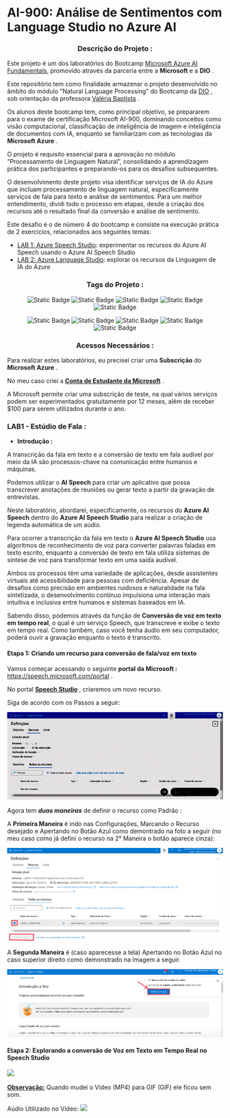 # AI-900: Análise de Sentimentos com Language Studio no Azure AI

<div align="center">

### **Descrição do Projeto :**

</div>

Este projeto é um dos laboratórios do Bootcamp [Microsoft Azure AI Fundamentals](https://web.dio.me/track/microsoft-azure-ai-fundamentals), promovido através da parceria entre a **Microsoft** e a **DIO** .

Este repositório tem como finalidade armazenar o projeto desenvolvido no âmbito do módulo "Natural Language Processing" do Bootcamp da [DIO](https://www.dio.me/users/giovananascimentoferreira1) , sob orientação da professora [Valéria Baptista](https://www.linkedin.com/in/valeriabaptista/) .

Os alunos deste bootcamp tem, como principal objetivo, se prepararem para o exame de certificação Microsoft AI-900, dominando conceitos como visão computacional, classificação de inteligência de imagem e inteligência de documentos com IA, enquanto se familiarizam com as tecnologias da **Microsoft Azure** .

O projeto é requisito essencial para a aprovação no módulo “Processamento de Linguagem Natural”, consolidando a aprendizagem prática dos participantes e preparando-os para os desafios subsequentes.

O desenvolvimento deste projeto visa identificar serviços de IA do Azure que incluam processamento de linguagem natural, especificamente serviços de fala para texto e análise de sentimentos. Para um melhor entendimento, dividi todo o processo em etapas, desde a criação dos recursos até o resultado final da conversão e análise de sentimento.

Este desafio é o de número 4 do bootcamp e consiste na execução prática de 2 exercícios, relacionados aos seguintes temas:

- [LAB 1: Azure Speech Studio](http://aka.ms/ai900-speech): experimentar os recursos do Azure AI Speech usando o Azure AI Speech Studio
- [LAB 2: Azure Language Studio](http://aka.ms/ai900-text-analysis): explorar os recursos da Linguagem de IA do Azure


<div align="center">

### **Tags do Projeto :**

![Static Badge](https://img.shields.io/badge/Inteligência_Artificial_(IA)-blue)
![Static Badge](https://img.shields.io/badge/IA_Generativa-blue)
![Static Badge](https://img.shields.io/badge/IA_Speech_(Legendagem)-blue)
![Static Badge](https://img.shields.io/badge/IA_Processamento_de_Linguagem_Natural-blue)
![Static Badge](https://img.shields.io/badge/IA_Análise_de_Sentimentos-blue)

![Static Badge](https://img.shields.io/badge/Microsoft_Azure-orange)
![Static Badge](https://img.shields.io/badge/Azure_AI_Services-orange)
![Static Badge](https://img.shields.io/badge/Azure_Language_Services-orange)
![Static Badge](https://img.shields.io/badge/Azure_Speech_Studio-orange)
![Static Badge](https://img.shields.io/badge/Azure_Language_Studio-orange)

</div>

<div align="center">

### **Acessos Necessários :**

</div>

Para realizar estes laboratórios, eu precisei criar uma **Subscrição** do **Microsoft Azure** . 

No meu caso criei a [**Conta de Estudante da Microsoft**](https://azure.microsoft.com/pt-br/free/students) .

A Microsoft permite criar uma subscrição de teste, na qual vários serviços podem ser experimentados gratuitamente por 12 meses, além de receber $100 para serem utilizados durante o ano.

### **LAB1 - Estúdio de Fala :**

- **Introdução :**

A transcrição da fala em texto e a conversão de texto em fala audível por meio da IA são processos-chave na comunicação entre humanos e máquinas. 

Podemos utilizar o **AI Speech** para criar um aplicativo que possa transcrever anotações de reuniões ou gerar texto a partir da gravação de entrevistas.

Neste laboratório, abordarei, especificamente, os recursos do **Azure AI Speech** dentro do **Azure AI Speech Studio** para realizar a criação de legenda automática de um aúdio.

Para ocorrer a transcrição da fala em texto o **Azure AI Speech Studio** usa algoritmos de reconhecimento de voz para converter palavras faladas em texto escrito, enquanto a conversão de texto em fala utiliza sistemas de síntese de voz para transformar texto em uma saída audível.

Ambos os processos têm uma variedade de aplicações, desde assistentes virtuais até acessibilidade para pessoas com deficiência. Apesar de desafios como precisão em ambientes ruidosos e naturalidade na fala sintetizada, o desenvolvimento contínuo impulsiona uma interação mais intuitiva e inclusiva entre humanos e sistemas baseados em IA.

Sabendo disso, podemos através da função de **Conversão de voz em texto em tempo real**, o qual é um serviço Speech, que transcreve e exibe o texto em tempo real. Como também, caso você tenha áudio em seu computador, poderá ouvir a gravação enquanto o texto é transcrito.

#### **Etapa 1: Criando um recurso para conversão de fala/voz em texto**

Vamos começar acessando o seguinte **portal da Microsoft :** https://speech.microsoft.com/portal .

No portal [**Speech Studio**](https://speech.microsoft.com/portal) , criaremos um novo recurso.

Siga de acordo com os Passos a seguir:

<div align="center">
 
<img src="Assets/Passo-a-Passo para Criar Recurso no Speech Studio.gif"/>

</div>

Agora tem ***duas maneiras*** de definir o recurso como Padrão :

A **Primeira Maneira** é indo nas Configurações, Marcando o Recurso desejado e Apertando no Botão Azul como demontrado na foto a seguir (no meu caso como já defini o recurso na 2° Maneira o botão aparece cinza):

<div align="center">

<img src="Assets/1° Maneira - Definir Recurso como Padrão.png">

</div>

A **Segunda Maneira** é (caso aparecesse a tela) Apertando no Botão Azul no caso superior direito como demonstrado na imagem a seguir.

<div align="center">

<img src="Assets/2° Maneira - Definir Recurso como Padrão.png">

</div>


#### **Etapa 2: Explorando a conversão de Voz em Texto em Tempo Real no Speech Studio**

<img src="Assets/Passo-a-Passo - Converter Aúdio em Texto.gif">

<u>**Observação:**</u> Quando mudei o Vídeo (MP4) para GIF (GIF) ele ficou sem som.

Aúdio Utilizado no Vídeo: <img src="Assets/Aúdio - TESTE.mp3">

